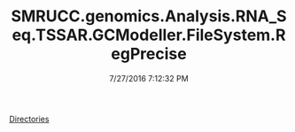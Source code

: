 ﻿---
title: SMRUCC.genomics.Analysis.RNA_Seq.TSSAR.GCModeller.FileSystem.RegPrecise
date: 7/27/2016 7:12:32 PM
---

[Directories](T-SMRUCC.genomics.Analysis.RNA_Seq.TSSAR.GCModeller.FileSystem.RegPrecise.Directories.html)
